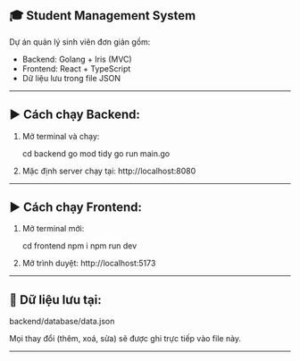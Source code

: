 🎓 Student Management System
----------------------------

Dự án quản lý sinh viên đơn giản gồm:
- Backend: Golang + Iris (MVC)
- Frontend: React + TypeScript
- Dữ liệu lưu trong file JSON

----------------------------
▶️ Cách chạy Backend:
----------------------------

1. Mở terminal và chạy:

   cd backend
   go mod tidy
   go run main.go

2. Mặc định server chạy tại: http://localhost:8080

----------------------------
▶️ Cách chạy Frontend:
----------------------------

1. Mở terminal mới:

   cd frontend
   npm i
   npm run dev

2. Mở trình duyệt: http://localhost:5173

----------------------------
📂 Dữ liệu lưu tại:
----------------------------

backend/database/data.json

Mọi thay đổi (thêm, xoá, sửa) sẽ được ghi trực tiếp vào file này.

----------------------------
